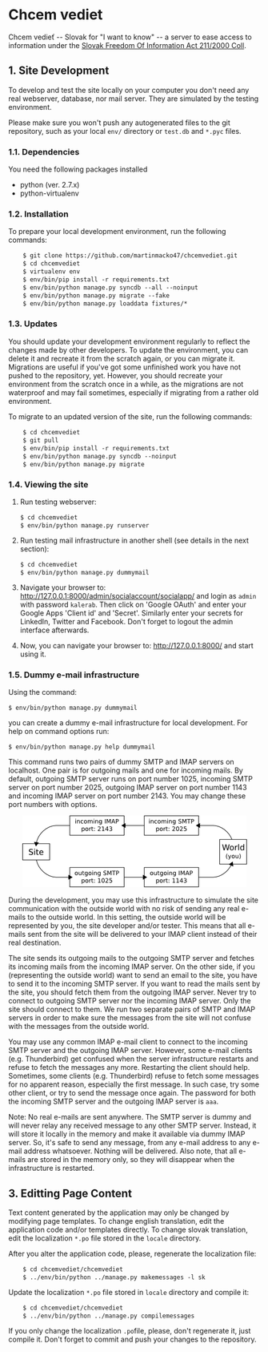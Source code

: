 # Chcem vediet

Chcem vedieť -- Slovak for "I want to know" -- a server to ease access to information under the
[Slovak Freedom Of Information Act 211/2000 Coll](http://www.urzd.sk/legislativa/211-00-en.pdf).


## 1. Site Development

To develop and test the site locally on your computer you don't need any real webserver, database,
nor mail server. They are simulated by the testing environment.

Please make sure you won't push any autogenerated files to the git repository, such as your local
`env/` directory or `test.db` and `*.pyc` files.


### 1.1. Dependencies

You need the following packages installed
 * python (ver. 2.7.x)
 * python-virtualenv

### 1.2. Installation

To prepare your local development environment, run the following commands:

        $ git clone https://github.com/martinmacko47/chcemvediet.git
        $ cd chcemvediet
        $ virtualenv env
        $ env/bin/pip install -r requirements.txt
        $ env/bin/python manage.py syncdb --all --noinput
        $ env/bin/python manage.py migrate --fake
        $ env/bin/python manage.py loaddata fixtures/*


### 1.3. Updates

You should update your development environment regularly to reflect the changes
made by other developers. To update the environment, you can delete it and
recreate it from the scratch again, or you can migrate it. Migrations are
useful if you've got some unfinished work you have not pushed to the
repository, yet. However, you should recreate your environment from the scratch
once in a while, as the migrations are not waterproof and may fail sometimes,
especially if migrating from a rather old environment.

To migrate to an updated version of the site, run the following commands:

        $ cd chcemvediet
        $ git pull
        $ env/bin/pip install -r requirements.txt
        $ env/bin/python manage.py syncdb --noinput
        $ env/bin/python manage.py migrate


### 1.4. Viewing the site

 1. Run testing webserver:

    	$ cd chcemvediet
    	$ env/bin/python manage.py runserver

 2. Run testing mail infrastructure in another shell (see details in the next section):

    	$ cd chcemvediet
    	$ env/bin/python manage.py dummymail

 3. Navigate your browser to: http://127.0.0.1:8000/admin/socialaccount/socialapp/ and login as
    `admin` with password `kalerab`. Then click on 'Google OAuth' and enter your Google Apps
    'Client id' and 'Secret'. Similarly enter your secrets for LinkedIn, Twitter and Facebook.
    Don't forget to logout the admin interface afterwards.

 4. Now, you can navigate your browser to: http://127.0.0.1:8000/ and start using it.


### 1.5. Dummy e-mail infrastructure

Using the command:

	$ env/bin/python manage.py dummymail

you can create a dummy e-mail infrastructure for local development. For help on command options
run:

	$ env/bin/python manage.py help dummymail

This command runs two pairs of dummy SMTP and IMAP servers on localhost. One pair is for outgoing
mails and one for incoming mails. By default, outgoing SMTP server runs on port number 1025,
incoming SMTP server on port number 2025, outgoing IMAP server on port number 1143 and incoming
IMAP server on port number 2143. You may change these port numbers with options.

<p align="center">
  <img src="misc/dummymail.png" alt="Infrastructure diagram" />
</p>

During the development, you may use this infrastructure to simulate the site communication with the
outside world with no risk of sending any real e-mails to the outside world. In this setting, the
outside world will be represented by you, the site developer and/or tester. This means that all
e-mails sent from the site will be delivered to your IMAP client instead of their real destination.

The site sends its outgoing mails to the outgoing SMTP server and fetches its incoming mails from
the incoming IMAP server. On the other side, if you (representing the outside world) want to send
an email to the site, you have to send it to the incoming SMTP server. If you want to read the
mails sent by the site, you should fetch them from the outgoing IMAP server. Never try to connect
to outgoing SMTP server nor the incoming IMAP server. Only the site should connect to them. We run
two separate pairs of SMTP and IMAP servers in order to make sure the messages from the site will
not confuse with the messages from the outside world.

You may use any common IMAP e-mail client to connect to the incoming SMTP server and the outgoing
IMAP server. However, some e-mail clients (e.g. Thunderbird) get confused when the server
infrastructure restarts and refuse to fetch the messages any more. Restarting the client should
help. Sometimes, some clients (e.g. Thunderbird) refuse to fetch some messages for no apparent
reason, especially the first message. In such case, try some other client, or try to send the
message once again. The password for both the incoming SMTP server and the outgoing IMAP server is
`aaa`.

Note: No real e-mails are sent anywhere. The SMTP server is dummy and will never relay any received
message to any other SMTP server. Instead, it will store it locally in the memory and make it
available via dummy IMAP server. So, it's safe to send any message, from any e-mail address to any
e-mail address whatsoever. Nothing will be delivered. Also note, that all e-mails are stored in the
memory only, so they will disappear when the infrastructure is restarted.


## 3. Editting Page Content ##

Text content generated by the application may only be changed by modifying page templates. To
change english translation, edit the application code and/or templates directly. To change slovak
translation, edit the localization `*.po` file stored in the `locale` directory.

After you alter the application code, please, regenerate the localization file:

        $ cd chcemvediet/chcemvediet
        $ ../env/bin/python ../manage.py makemessages -l sk

Update the localization `*.po` file stored in `locale` directory and compile it:

        $ cd chcemvediet/chcemvediet
        $ ../env/bin/python ../manage.py compilemessages

If you only change the localization `.po`file, please, don't regenerate it, just compile it. Don't
forget to commit and push your changes to the repository.

